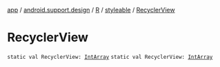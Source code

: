 [app](../../../index.md) / [android.support.design](../../index.md) / [R](../index.md) / [styleable](index.md) / [RecyclerView](.)

# RecyclerView

`static val RecyclerView: `[`IntArray`](https://kotlinlang.org/api/latest/jvm/stdlib/kotlin/-int-array/index.html)
`static val RecyclerView: `[`IntArray`](https://kotlinlang.org/api/latest/jvm/stdlib/kotlin/-int-array/index.html)